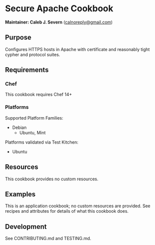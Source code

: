 # Secure Apache Cookbook

__Maintainer: Caleb J. Severn__ (<calnoreply@gmail.com>)

## Purpose

Configures HTTPS hosts in Apache with certificate and reasonably tight cypher and protocol suites.

## Requirements

### Chef

This cookbook requires Chef 14+

### Platforms

Supported Platform Families:

* Debian
  * Ubuntu, Mint

Platforms validated via Test Kitchen:

* Ubuntu

## Resources

This cookbook provides no custom resources.

## Examples

This is an application cookbook; no custom resources are provided.  See recipes and attributes for details of what this cookbook does.

## Development

See CONTRIBUTING.md and TESTING.md.
